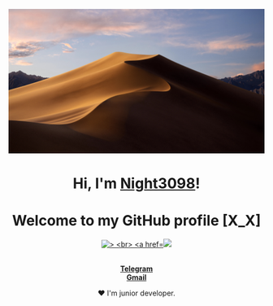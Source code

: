 <p align="center">
  <a href="https://t.me/coding_and_it"><img src="banner.jpeg" alt="Night3098 banner"></a>
</p>

<h1 align="center">Hi, I'm <a href="https://t.me/coding_and_it">Night3098</a>!</h1>
<h1 align="center">Welcome to my GitHub profile [X_X]</h1>

<p align="center">
  <a href="https://github.com/Night3098"><img src="https://github-readme-stats.vercel.app/api?username=Night3098&hide_border=true&show_icons=true&theme=onedark" alt=">
  <br>
  <a href="https://github.com/Night3098"><img src="https://github-readme-stats.vercel.app/api/top-langs/?username=night3098&layout=compact&theme=onedark">
</p>

<p align="center">
  <br>
  <strong><a href="https://t.me/coding_and_it">Telegram</a></strong>
  <br>
  <strong><a href="mailto:night3098game@gmail.com">Gmail</a></strong>
</p>

<p align="center">❤ I'm junior developer.</p>
